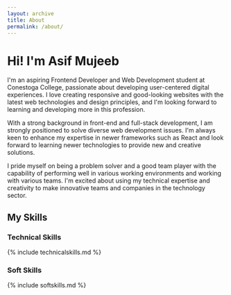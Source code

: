 ```yaml
---
layout: archive
title: About
permalink: /about/
---
```


# Hi! I'm Asif Mujeeb
I'm an aspiring Frontend Developer and Web Development student at Conestoga College, passionate about developing user-centered digital experiences. I love creating responsive and good-looking websites with the latest web technologies and design principles, and I'm looking forward to learning and developing more in this profession.

With a strong background in front-end and full-stack development, I am strongly positioned to solve diverse web development issues. I'm always keen to enhance my expertise in newer frameworks such as React and look forward to learning newer technologies to provide new and creative solutions.

I pride myself on being a problem solver and a good team player with the capability of performing well in various working environments and working with various teams. I'm excited about using my technical expertise and creativity to make innovative teams and companies in the technology sector.

## My Skills
### Technical Skills

{% include technicalskills.md %}

### Soft Skills

{% include softskills.md %}